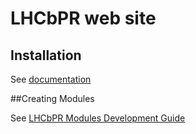 # LHCbPR web site

## Installation

See [documentation](https://gitlab.cern.ch/lhcb-core/LHCbPR2FE/blob/master/backend-angular/app/documentation/readme.md)

##Creating Modules

See [LHCbPR Modules Development Guide](https://gitlab.cern.ch/lhcb-core/LHCbPR2FE/blob/master/documentation/modules-guide.md)

